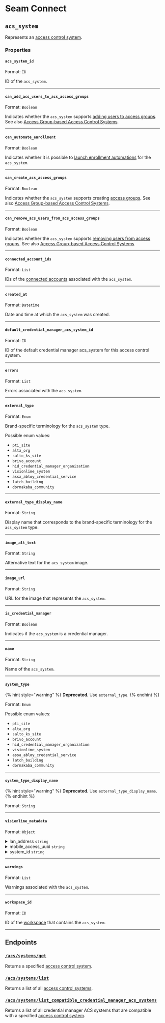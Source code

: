 # Seam Connect

## `acs_system`

Represents an [access control system](https://docs.seam.co/latest/capability-guides/access-systems).

### Properties

#### `acs_system_id`

Format: `ID`

ID of the `acs_system`.


---

#### `can_add_acs_users_to_acs_access_groups`

Format: `Boolean`

Indicates whether the `acs_system` supports [adding users to access groups](https://docs.seam.co/latest/capability-guides/access-systems/assigning-users-to-access-groups#add-an-acs-user-to-an-access-group). See also [Access Group-based Access Control Systems](../../../capability-guides/access-systems/understanding-access-control-system-differences.md#access-group-based-access-control-systems).


---

#### `can_automate_enrollment`

Format: `Boolean`

Indicates whether it is possible to [launch enrollment automations](https://docs.seam.co/latest/capability-guides/mobile-access-in-development/issuing-mobile-credentials-from-an-access-control-system#prepare-the-phones-for-a-user-identity-to-start-receiving-mobile-credentials-using-an-enrollment-aut) for the `acs_system`.


---

#### `can_create_acs_access_groups`

Format: `Boolean`

Indicates whether the `acs_system` supports creating [access groups](https://docs.seam.co/latest/capability-guides/access-systems/assigning-users-to-access-groups). See also [Access Group-based Access Control Systems](../../../capability-guides/access-systems/understanding-access-control-system-differences.md#access-group-based-access-control-systems).


---

#### `can_remove_acs_users_from_acs_access_groups`

Format: `Boolean`

Indicates whether the `acs_system` supports [removing users from access groups](https://docs.seam.co/latest/capability-guides/access-systems/assigning-users-to-access-groups#remove-an-acs-user-from-an-access-group). See also [Access Group-based Access Control Systems](../../../capability-guides/access-systems/understanding-access-control-system-differences.md#access-group-based-access-control-systems).


---

#### `connected_account_ids`

Format: `List`

IDs of the [connected accounts](../../../core-concepts/connected-accounts/README.md) associated with the `acs_system`.


---

#### `created_at`

Format: `Datetime`

Date and time at which the `acs_system` was created.


---

#### `default_credential_manager_acs_system_id`

Format: `ID`

ID of the default credential manager acs_system for this access control system.


---

#### `errors`

Format: `List`

Errors associated with the `acs_system`.


---

#### `external_type`

Format: `Enum`

Brand-specific terminology for the `acs_system` type.

Possible enum values:
- `pti_site`
- `alta_org`
- `salto_ks_site`
- `brivo_account`
- `hid_credential_manager_organization`
- `visionline_system`
- `assa_abloy_credential_service`
- `latch_building`
- `dormakaba_community`


---

#### `external_type_display_name`

Format: `String`

Display name that corresponds to the brand-specific terminology for the `acs_system` type.


---

#### `image_alt_text`

Format: `String`

Alternative text for the `acs_system` image.


---

#### `image_url`

Format: `String`

URL for the image that represents the `acs_system`.


---

#### `is_credential_manager`

Format: `Boolean`

Indicates if the `acs_system` is a credential manager.


---

#### `name`

Format: `String`

Name of the `acs_system`.


---

#### `system_type`

{% hint style="warning" %}
**Deprecated**. Use `external_type`.
{% endhint %}

Format: `Enum`

Possible enum values:
- `pti_site`
- `alta_org`
- `salto_ks_site`
- `brivo_account`
- `hid_credential_manager_organization`
- `visionline_system`
- `assa_abloy_credential_service`
- `latch_building`
- `dormakaba_community`


---

#### `system_type_display_name`

{% hint style="warning" %}
**Deprecated**. Use `external_type_display_name`.
{% endhint %}

Format: `String`


---

#### `visionline_metadata`

Format: `Object`

<details>
<summary>lan_address <code>string</code></summary>
IP address or hostname of the main Visionline server relative to the Seam Bridge on the local network.
</details>
<details>
<summary>mobile_access_uuid <code>string</code></summary>
Keyset loaded into a reader. Mobile keys and reader administration tools securely authenticate only with readers programmed with a matching keyset.
</details>
<details>
<summary>system_id <code>string</code></summary>
Unique ID assigned by the ASSA ABLOY licensing team that identifies each hotel in your credential manager.
</details>

---

#### `warnings`

Format: `List`

Warnings associated with the `acs_system`.


---

#### `workspace_id`

Format: `ID`

ID of the [workspace](../../../core-concepts/workspaces/README.md) that contains the `acs_system`.


---

## Endpoints

### [`/acs/systems/get`](./get.md)

Returns a specified [access control system](https://docs.seam.co/latest/capability-guides/access-systems).
### [`/acs/systems/list`](./list.md)

Returns a list of all [access control systems](https://docs.seam.co/latest/capability-guides/access-systems).
### [`/acs/systems/list_compatible_credential_manager_acs_systems`](./list_compatible_credential_manager_acs_systems.md)

Returns a list of all credential manager ACS systems that are compatible with a specified
[access control system](https://docs.seam.co/latest/capability-guides/access-systems).
